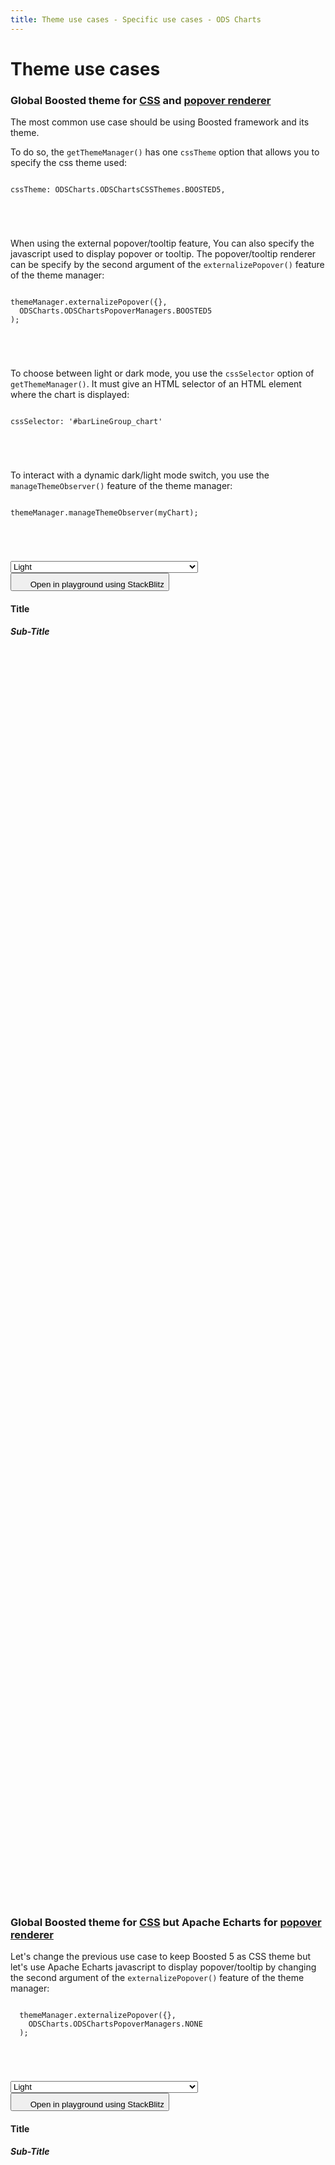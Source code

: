 ```yaml
---
title: Theme use cases - Specific use cases - ODS Charts
---
```


<div class="title-bar">
  <div class="container-xxl">
    <h1 class="display-1">Theme use cases</h1>
  </div>
</div>
<div class="container pt-3">
  <div class="card w-100">
    <div class="card-body">
      <h3 class="card-title">Global <span class="text-primary">Boosted</span> theme for <u>CSS</u> and <u>popover renderer</u></h3>
      <p class="card-text pe-5">The most common use case should be using Boosted framework and its theme.</p>
      <p class="card-text pe-5">
        To do so, the <code>getThemeManager()</code> has one <code>cssTheme</code> option that allows you to specify the css theme used:
        <code>
          <pre>
cssTheme: ODSCharts.ODSChartsCSSThemes.BOOSTED5,
          </pre>
        </code>
      </p>
      <p>
        When using the external popover/tooltip feature, You can also specify the javascript used to display popover or tooltip. The popover/tooltip renderer can be specify by the second argument of the <code>externalizePopover()</code> feature of the theme manager:
        <code>
          <pre>
themeManager.externalizePopover({},
  ODSCharts.ODSChartsPopoverManagers.BOOSTED5
);
      </pre>
        </code>
      </p>
      <p>
        To choose between light or dark mode, you use the <code>cssSelector</code> option of <code>getThemeManager()</code>. It must give an HTML selector of an HTML element where the chart is displayed:
        <code>
          <pre>
cssSelector: '#barLineGroup_chart'
      </pre
          >
        </code>
      </p>
      <p>
        To interact with a dynamic dark/light mode switch, you use the <code>manageThemeObserver()</code> feature of the theme manager:
        <code>
          <pre>
themeManager.manageThemeObserver(myChart);
      </pre
          >
        </code>
      </p>
      <select class="form-select float-end" style="width: 300px" aria-label="Default select example" onchange="document.querySelector('#t1-htmlId>div').setAttribute('data-bs-theme',this.value)">
        <option value="dark">Dark</option>
        <option value="light" selected>Light</option>
      </select>
      <button class="btn btn-icon btn-outline-secondary btn-edit" data-bs-toggle="tooltip" data-bs-placement="top" data-bs-title="Open in playground">
        <svg width="1.25rem" height="1.25rem" fill="currentColor" aria-hidden="true">
          <use xlink:href="#lightning-charge-fill" />
        </svg>
        <span class="visually-hidden">Open in playground using StackBlitz</span>
      </button>
      <div id="t1-htmlId">
        <div data-bs-theme="light">
          <div class="chart_title overflow-hidden">
            <h4 class="display-4 mx-3 mb-1 mt-3">Title</h4>
            <h5 class="display-5 mx-3 mb-1 mt-0">Sub-Title</h5>
          </div>
          <div id="t1-barLineGroup_holder_with_legend" style="flex-grow: 1; flex-shrink: 1; display: flex; flex-direction: column">
            <div id="t1-barLineGroup_holder">
              <div id="t1-barLineGroup_chart" style="width: 100%; height: 50vh" class="position-relative"></div>
            </div>
            <div id="t1-barLineGroup_legend"></div>
          </div>
        </div>
      </div>
      <script>
        addViewCode('t1-');
      </script>
    </div>

  </div>
  <script id="t1-codeId">
    ///////////////////////////////////////////////////
    // Used data
    ///////////////////////////////////////////////////

    // this is the data to be displayed
    var dataOptions = {
      xAxis: {
        type: 'category',
        data: ['Jan', 'Feb', 'Mar', 'Apr', 'May', 'Jun'],
      },
      yAxis: {},
      series: [
        {
          data: [10, 22, 28.8956454657, 23, 19, 15],
          type: 'bar',
        },
        {
          data: [28.8956454657, 23, 19, 15, 18, 12],
          type: 'bar',
        },
        {
          data: [12, 28.8956454657, 23, 15, 15, 18],
          type: 'line',
        },
      ],
      legend: {
        data: ['label 0', 'label 1', 'label 2'],
      },
    };

    ///////////////////////////////////////////////////
    // ODSCharts
    ///////////////////////////////////////////////////
    // Build the theme
    var themeManager = ODSCharts.getThemeManager({
      cssTheme: ODSCharts.ODSChartsCSSThemes.BOOSTED5,
      cssSelector: '#t1-barLineGroup_chart',
    });

    // register this theme to echarts
    echarts.registerTheme(themeManager.name, themeManager.theme);

    // get the chart holder and initiate it with the generated theme
    var div = document.getElementById('t1-barLineGroup_chart');
    var myChart = echarts.init(div, themeManager.name, {
      renderer: 'svg',
    });

    // Set the data to be displayed.
    themeManager.setDataOptions(dataOptions);
    // Register the externalization of the legend.
    themeManager.externalizeLegends(myChart, '#t1-barLineGroup_legend');
    // Manage window size changed
    themeManager.manageChartResize(myChart, 't1-barLineGroup_chart');
    // Automatically manage data-bs-theme attribute change. Only needed if you want the
    // chart to automatically react to the global light or dark theme change
    themeManager.manageThemeObserver(myChart);
    // Register the externalization of the tooltip/popup
    themeManager.externalizePopover({}, ODSCharts.ODSChartsPopoverManagers.BOOSTED5);
    // Display the chart using the configured theme and data.
    myChart.setOption(themeManager.getChartOptions());

  </script>

  <div class="card w-100 mt-3">
    <div class="card-body">
      <h3 class="card-title">Global <span class="text-primary">Boosted</span> theme for <u>CSS</u> but <span class="text-primary">Apache Echarts</span> for <u>popover renderer</u></h3>
      <p class="pe-5">
        Let's change the previous use case to keep Boosted 5 as CSS theme but let's use Apache Echarts javascript to display popover/tooltip by changing the second argument of the <code>externalizePopover()</code> feature of the theme manager:
        <code>
          <pre>
  themeManager.externalizePopover({},
    ODSCharts.ODSChartsPopoverManagers.NONE
  );
          </pre>
        </code>
      </p>
      <select class="form-select float-end" style="width: 300px" aria-label="Default select example" onchange="document.querySelector('#t2-htmlId>div').setAttribute('data-bs-theme',this.value)">
        <option value="dark">Dark</option>
        <option value="light" selected>Light</option>
      </select>
      <button class="btn btn-icon btn-outline-secondary btn-edit" data-bs-toggle="tooltip" data-bs-placement="top" data-bs-title="Open in playground">
        <svg width="1.25rem" height="1.25rem" fill="currentColor" aria-hidden="true">
          <use xlink:href="#lightning-charge-fill" />
        </svg>
        <span class="visually-hidden">Open in playground using StackBlitz</span>
      </button>
      <div id="t2-htmlId">
        <div data-bs-theme="light">
          <div class="chart_title overflow-hidden">
            <h4 class="display-4 mx-3 mb-1 mt-3">Title</h4>
            <h5 class="display-5 mx-3 mb-1 mt-0">Sub-Title</h5>
          </div>
          <div id="t2-barLineGroup_holder_with_legend" style="flex-grow: 1; flex-shrink: 1; display: flex; flex-direction: column">
            <div id="t2-barLineGroup_holder">
              <div id="t2-barLineGroup_chart" style="width: 100%; height: 50vh" class="position-relative"></div>
            </div>
            <div id="t2-barLineGroup_legend"></div>
          </div>
        </div>
      </div>
      <script>
        addViewCode('t2-');
      </script>
    </div>

  </div>
  <script id="t2-codeId">
    ///////////////////////////////////////////////////
    // Used data
    ///////////////////////////////////////////////////

    // this is the data to be displayed
    var dataOptions = {
      xAxis: {
        type: 'category',
        data: ['Jan', 'Feb', 'Mar', 'Apr', 'May', 'Jun'],
      },
      yAxis: {},
      series: [
        {
          data: [10, 22, 28.8956454657, 23, 19, 15],
          type: 'bar',
        },
        {
          data: [28.8956454657, 23, 19, 15, 18, 12],
          type: 'bar',
        },
        {
          data: [12, 28.8956454657, 23, 15, 15, 18],
          type: 'line',
        },
      ],
      legend: {
        data: ['label 0', 'label 1', 'label 2'],
      },
    };

    ///////////////////////////////////////////////////
    // ODSCharts
    ///////////////////////////////////////////////////
    // Build the theme
    var themeManager = ODSCharts.getThemeManager({
      cssTheme: ODSCharts.ODSChartsCSSThemes.BOOSTED5,
      cssSelector: '#t2-barLineGroup_chart',
    });

    // register this theme to echarts
    echarts.registerTheme(themeManager.name, themeManager.theme);

    // get the chart holder and initiate it with the generated theme
    var div = document.getElementById('t2-barLineGroup_chart');
    var myChart = echarts.init(div, themeManager.name, {
      renderer: 'svg',
    });

    // Set the data to be displayed.
    themeManager.setDataOptions(dataOptions);
    // Register the externalization of the legend.
    themeManager.externalizeLegends(myChart, '#t2-barLineGroup_legend');
    // Manage window size changed
    themeManager.manageChartResize(myChart, 't2-barLineGroup_chart');
    // Automatically manage data-bs-theme attribute change. Only needed if you want the
    // chart to automatically react to the global light or dark theme change
    themeManager.manageThemeObserver(myChart);
    // Register the externalization of the tooltip/popup
    themeManager.externalizePopover({}, ODSCharts.ODSChartsPopoverManagers.NONE);
    // Display the chart using the configured theme and data.
    myChart.setOption(themeManager.getChartOptions());

  </script>

  <div class="card w-100 mt-3">
    <div class="card-body">
      <h3 class="card-title"><span class="text-primary">ODS Charts</span> embedded <u>CSS</u> theme and <span class="text-primary">Apache Echarts</span> <u>popover renderer</u></h3>
      <p class="pe-5">
        Some ODS Charts usage may be independent from Boosted. For that, ODS Charts has a minimal CSS embedded. To use it, change the <code>cssTheme</code> option of <code>getThemeManager()</code> with:
        <code>
          <pre>
cssTheme: ODSCharts.ODSChartsCSSThemes.NONE,
          </pre>
        </code>
      </p>
      <p>
        You still can use a dark/light theme mode by adding the <code>ods-charts-context</code> class and <code>data-bs-theme</code> attribute on the graph element holder:
        <code>
          <pre>

&lt;div class="ods-charts-context" data-bs-theme="light"&gt;

</pre>
</code>
</p>
<select class="form-select float-end" style="width: 300px" aria-label="Default select example" onchange="document.querySelector('#t3-htmlId>div').setAttribute('data-bs-theme',this.value)">
<option value="dark">Dark</option>
<option value="light" selected>Light</option>
</select>
      <button class="btn btn-icon btn-outline-secondary btn-edit" data-bs-toggle="tooltip" data-bs-placement="top" data-bs-title="Open in playground">
        <svg width="1.25rem" height="1.25rem" fill="currentColor" aria-hidden="true">
          <use xlink:href="#lightning-charge-fill" />
        </svg>
        <span class="visually-hidden">Open in playground using StackBlitz</span>
      </button>
<div id="t3-htmlId">
<div class="ods-charts-context" data-bs-theme="light">
<div class="chart_title overflow-hidden">
<h4 class="display-4 mx-3 mb-1 mt-3">Title</h4>
<h5 class="display-5 mx-3 mb-1 mt-0">Sub-Title</h5>
</div>
          <div id="t3-barLineGroup_holder_with_legend" style="flex-grow: 1; flex-shrink: 1; display: flex; flex-direction: column">
            <div id="t3-barLineGroup_holder">
              <div id="t3-barLineGroup_chart" style="width: 100%; height: 50vh" class="position-relative"></div>
            </div>
            <div id="t3-barLineGroup_legend"></div>
          </div>
        </div>
      </div>
      <script>
        addViewCode('t3-');
      </script>
    </div>

  </div>
  <script id="t3-codeId">
    ///////////////////////////////////////////////////
    // Used data
    ///////////////////////////////////////////////////

    // this is the data to be displayed
    var dataOptions = {
      xAxis: {
        type: 'category',
        data: ['Jan', 'Feb', 'Mar', 'Apr', 'May', 'Jun'],
      },
      yAxis: {},
      series: [
        {
          data: [10, 22, 28.8956454657, 23, 19, 15],
          type: 'bar',
        },
        {
          data: [28.8956454657, 23, 19, 15, 18, 12],
          type: 'bar',
        },
        {
          data: [12, 28.8956454657, 23, 15, 15, 18],
          type: 'line',
        },
      ],
      legend: {
        data: ['label 0', 'label 1', 'label 2'],
      },
    };

    ///////////////////////////////////////////////////
    // ODSCharts
    ///////////////////////////////////////////////////
    // Build the theme
    var themeManager = ODSCharts.getThemeManager({
      cssTheme: ODSCharts.ODSChartsCSSThemes.NONE,
      cssSelector: '#t3-barLineGroup_chart',
    });

    // register this theme to echarts
    echarts.registerTheme(themeManager.name, themeManager.theme);

    // get the chart holder and initiate it with the generated theme
    var div = document.getElementById('t3-barLineGroup_chart');
    var myChart = echarts.init(div, themeManager.name, {
      renderer: 'svg',
    });

    // Set the data to be displayed.
    themeManager.setDataOptions(dataOptions);
    // Register the externalization of the legend.
    themeManager.externalizeLegends(myChart, '#t3-barLineGroup_legend');
    // Manage window size changed
    themeManager.manageChartResize(myChart, 't3-barLineGroup_chart');
    // Automatically manage data-bs-theme attribute change. Only needed if you want the
    // chart to automatically react to the global light or dark theme change
    themeManager.manageThemeObserver(myChart);
    // Register the externalization of the tooltip/popup
    themeManager.externalizePopover({}, ODSCharts.ODSChartsPopoverManagers.NONE);
    // Display the chart using the configured theme and data.
    myChart.setOption(themeManager.getChartOptions());

  </script>
</div>
